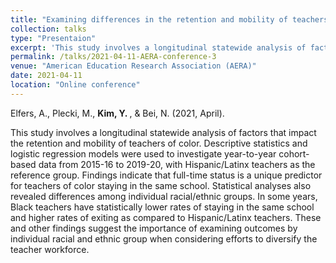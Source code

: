 ```yaml
---
title: "Examining differences in the retention and mobility of teachers of color by racial/ethnic group"
collection: talks
type: "Presentaion"
excerpt: 'This study involves a longitudinal statewide analysis of factors that impact the retention and mobility of teachers of color.'
permalink: /talks/2021-04-11-AERA-conference-3
venue: "American Education Research Association (AERA)"
date: 2021-04-11
location: "Online conference"
---
```


Elfers, A., Plecki, M., <b> Kim, Y. </b>, & Bei, N. (2021, April). 

This study involves a longitudinal statewide analysis of factors that impact the retention and mobility of teachers of color. Descriptive statistics and logistic regression models were used to investigate year-to-year cohort-based data from 2015-16 to 2019-20, with Hispanic/Latinx teachers as the reference group. Findings indicate that full-time status is a unique predictor for teachers of color staying in the same school. Statistical analyses also revealed differences among individual racial/ethnic groups. In some years, Black teachers have statistically lower rates of staying in the same school and higher rates of exiting as compared to Hispanic/Latinx teachers. These and other findings suggest the importance of examining outcomes by individual racial and ethnic group when considering efforts to diversify the teacher workforce.